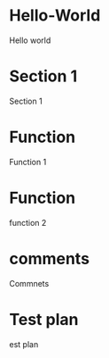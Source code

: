 # Hello-World
Hello world

# Section 1
Section 1

# Function
Function 1

# Function
function 2

# comments
Commnets


# Test plan
est plan

